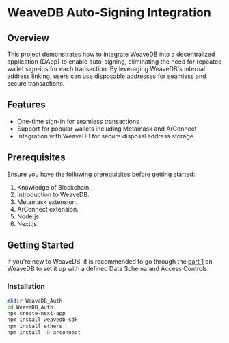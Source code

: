 # WeaveDB Auto-Signing Integration

## Overview

This project demonstrates how to integrate WeaveDB into a decentralized application (DApp) to enable auto-signing, eliminating the need for repeated wallet sign-ins for each transaction. By leveraging WeaveDB's internal address linking, users can use disposable addresses for seamless and secure transactions.

## Features

- One-time sign-in for seamless transactions
- Support for popular wallets including Metamask and ArConnect
- Integration with WeaveDB for secure disposal address storage

## Prerequisites

Ensure you have the following prerequisites before getting started:

1. Knowledge of Blockchain.
2. Introduction to WeaveDB.
3. Metamask extension.
4. ArConnect extension.
5. Node.js.
6. Next.js.

## Getting Started

If you're new to WeaveDB, it is recommended to go through the [part 1](https://medium.com/@devkoxy/getting-started-with-weavedb-the-database-of-web3-c3f943b1772b) on WeaveDB to set it up with a defined Data Schema and Access Controls.

### Installation

```bash
mkdir WeaveDB_Auth
cd WeaveDB_Auth
npx create-next-app
npm install weavedb-sdk
npm install ethers
npm install -D arconnect
